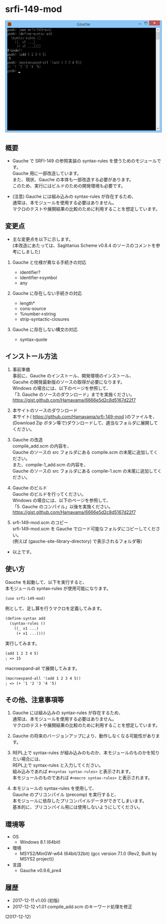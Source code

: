 # srfi-149-mod

![image](image.png)

## 概要
- Gauche で SRFI-149 の参照実装の syntax-rules を使うためのモジュールです。  
  Gauche 用に一部改造しています。  
  また、現状、Gauche の本体も一部改造する必要があります。  
  このため、実行にはビルドのための開発環境も必要です。

- (注意) Gauche には組み込みの syntax-rules が存在するため、  
  通常は、本モジュールを使用する必要はありません。  
  マクロのテストや展開結果の比較のために利用することを想定しています。


## 変更点
- 主な変更点を以下に示します。  
  (本改造にあたっては、Sagittarius Scheme v0.8.4 のソースのコメントを参考にしました)

1. Gauche と仕様が異なる手続きの対応
   - identifier?
   - identifier->symbol
   - any

2. Gauche に存在しない手続きの対応
   - length*
   - cons-source
   - %number->string
   - strip-syntactic-closures

3. Gauche に存在しない構文の対応
   - syntax-quote


## インストール方法
1. 事前準備  
   事前に、Gauche のインストール、開発環境のインストール、  
   Gacuhe の開発最新版のソースの取得が必要になります。  
   Windows の場合には、以下のページを参照して、  
   「3. Gauche のソースのダウンロード」までを実施ください。  
   https://gist.github.com/Hamayama/6666e5d2c8d5167d22f7

2. 本サイトのソースのダウンロード  
   本サイト( https://github.com/Hamayama/srfi-149-mod )のファイルを、  
   (Download Zip ボタン等で)ダウンロードして、適当なフォルダに展開してください。

3. Gauche の改造  
   compile_add.scm の内容を、  
   Gauche のソースの src フォルダにある compile.scm の末尾に追加してください。  
   また、compile-1_add.scm の内容を、  
   Gauche のソースの src フォルダにある compile-1.scm の末尾に追加してください。

4. Gauche のビルド  
   Gauche のビルドを行ってください。  
   Windows の場合には、以下のページを参照して、  
   「5. Gauche のコンパイル」以後を実施ください。  
   https://gist.github.com/Hamayama/6666e5d2c8d5167d22f7

5. srfi-149-mod.scm のコピー  
   srfi-149-mod.scm を Gauche でロード可能なフォルダにコピーしてください。  
   (例えば (gauche-site-library-directory) で表示されるフォルダ等)

- 以上です。


## 使い方
Gauche を起動して、以下を実行すると、  
本モジュールの syntax-rules が使用可能になります。
```
(use srfi-149-mod)
```
例として、足し算を行うマクロを定義してみます。
```
(define-syntax add
  (syntax-rules ()
    ((_ x1 ...)
     (+ x1 ...))))
```
実行してみます。
```
(add 1 2 3 4 5)
; => 15
```
macroexpand-all で展開してみます。
```
(macroexpand-all '(add 1 2 3 4 5))
; => (+ '1 '2 '3 '4 '5)
```


## その他、注意事項等
1. Gauche には組み込みの syntax-rules が存在するため、  
   通常は、本モジュールを使用する必要はありません。  
   マクロのテストや展開結果の比較のために利用することを想定しています。

2. Gauche の将来のバージョンアップにより、動作しなくなる可能性があります。

3. REPL上で syntax-rules が組み込みのものか、本モジュールのものかを知りたい場合には、  
   REPL上で syntax-rules と入力してください。  
   組み込みであれば `#<syntax syntax-rules>` と表示されます。  
   本モジュールのものであれば `#<macro syntax-rules>` と表示されます。

4. 本モジュールの syntax-rules を使用して、  
   Gauche のプリコンパイル (precomp) を実行すると、  
   本モジュールに依存したプリコンパイルデータができてしまいます。  
   基本的に、プリコンパイル用には使用しないようにしてください。


## 環境等
- OS
  - Windows 8.1 (64bit)
- 環境
  - MSYS2/MinGW-w64 (64bit/32bit) (gcc version 7.1.0 (Rev2, Built by MSYS2 project))
- 言語
  - Gauche v0.9.6_pre4

## 履歴
- 2017-12-11  v1.00 (初版)
- 2017-12-12  v1.01 compile_add.scm のキーワード処理を修正


(2017-12-12)
